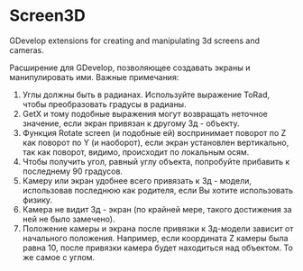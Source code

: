 # Screen3D
GDevelop extensions for creating and manipulating 3d screens and cameras.

Расширение для GDevelop, позволяющее создавать экраны и манипулировать ими. Важные примечания:

1. Углы должны быть в радианах. Используйте выражение ToRad, чтобы преобразовать градусы в радианы.
2. GetX и тому подобные выражения могут возвращать неточное значение, если экран привязан к другому 3д - объекту.
3. Функция Rotate screen (и подобные ей) воспринимает поворот по Z как поворот по Y (и наоборот), если экран установлен вертикально, так как поворот, видимо, происходит по локальным осям.
4. Чтобы получить угол, равный углу объекта, попробуйте прибавить к последнему 90 градусов.
5. Камеру или экран удобнее всего привязать к 3д - модели, использовав последнюю как родителя, если Вы хотите использовать физику.
6. Камера не видит 3д - экран (по крайней мере, такого достижения за ней не было замечено).
7. Положение камеры и экрана после привязки к 3д-модели зависит от начального положения. Например, если координата Z камеры была равна 10, после привязки камера будет находиться над объектом. То же самое с углом.
